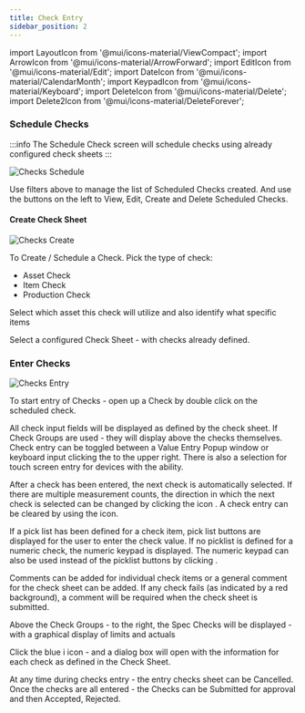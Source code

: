 ```yaml
---
title: Check Entry
sidebar_position: 2
---
```


import LayoutIcon from '@mui/icons-material/ViewCompact';
import ArrowIcon from '@mui/icons-material/ArrowForward';
import EditIcon from '@mui/icons-material/Edit';
import DateIcon from '@mui/icons-material/CalendarMonth';
import KeypadIcon from '@mui/icons-material/Keyboard';
import DeleteIcon from '@mui/icons-material/Delete';
import Delete2Icon from '@mui/icons-material/DeleteForever';

### Schedule Checks

:::info
The Schedule Check screen will schedule checks using already configured check sheets
:::

![Checks Schedule](/img/Checks-Overview.png)


Use filters above to manage the list of Scheduled Checks created. And use the buttons on the left to View, Edit, Create and Delete Scheduled Checks.

#### Create Check Sheet

![Checks Create](/img/Checks-Create.png)

To Create / Schedule a Check. Pick the type of check:
- Asset Check
- Item Check
- Production Check

Select which asset this check will utilize and also identify what specific items

Select a configured Check Sheet - with checks already defined.

### Enter Checks


![Checks Entry](/img/Checks-Enter1.png)

To start entry of Checks - open up a Check by double click on the scheduled check.

All check input fields will be displayed as defined by the check sheet.  If Check Groups are used - they will display above the checks themselves.   Check entry can be toggled between a Value Entry Popup window or keyboard input clicking the <KeypadIcon fontSize="small" /> to the upper right. There is also a selection for touch screen entry for devices with the ability.

After a check has been entered, the next check is automatically selected. If there are multiple measurement counts, the direction in which the next check is selected can be changed by clicking the <ArrowIcon fontSize="small" /> icon .  A check entry can be cleared by using the <DeleteIcon fontSize="small" /> icon.

If a pick list has been defined for a check item, pick list buttons are displayed for the user to enter the check value. If no picklist is defined for a numeric check, the numeric keypad is displayed. The numeric keypad can also be used instead of the picklist buttons by clicking .

Comments can be added for individual check items or a general comment for the check sheet can be added. If any check fails (as indicated by a red background), a comment will be required when the check sheet is submitted.

Above the Check Groups - to the right, the Spec Checks will be displayed - with a graphical display of limits and actuals

Click the blue i icon - and a dialog box will open with the information for each check as defined in the Check Sheet. 

At any time during checks entry - the entry checks sheet can be Cancelled.
Once the checks are all entered - the Checks can be Submitted for approval and then Accepted, Rejected.
